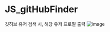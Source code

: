 # JS_gitHubFinder

깃허브 유저 검색 시, 해당 유저 프로필 출력 
![image](https://github.com/nohsa97/JS_gitHubFinder/assets/81568105/e372bab8-1343-4e57-b664-eb3e0dc7e8c0)

